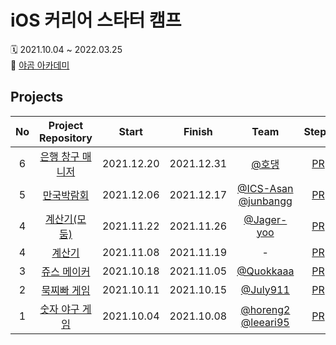 # iOS 커리어 스타터 캠프
🗓 2021.10.04 ~ 2022.03.25   
🐻 [야곰 아카데미](https://www.yagom-academy.kr/) 
## Projects 
| No  |  **Project Repository**      |  Start  |  Finish   |                                      Team                                       | Step1 | Step2 | Step3 |                 Reviewer                 |
| :-: | :--------------------------: | :-------: | :-------: | :-----------------------------------------------------------------------------: | :---: | :---: | :---: | :--------------------------------------: |
|  6  | [은행 창구 매니저](https://github.com/ye-ha/ios-bank-manager) |   2021.12.20   |   2021.12.31   | [@호댕](https://github.com/yanghojoon) | [PR](https://github.com/yagom-academy/ios-bank-manager/pull/110) | - | - | [@도미닉](https://github.com/AppleCEO) |   
|  5  | [만국박람회](https://github.com/ye-ha/ios-exposition-universelle) |   2021.12.06   |   2021.12.17   | [@ICS-Asan](https://github.com/ICS-Asan) [@junbangg](https://github.com/junbangg) | [PR](https://github.com/yagom-academy/ios-exposition-universelle/pull/110) | [PR](https://github.com/yagom-academy/ios-exposition-universelle/pull/122) | [PR](https://github.com/yagom-academy/ios-exposition-universelle/pull/131) | [@delmaSong](https://github.com/delmaSong) |   
| 4 | [계산기(모둠)](https://github.com/ye-ha/ios-calculator-app) |   2021.11.22   |   2021.11.26   |   [@Jager-yoo](https://github.com/Jager-yoo)   | [PR](https://github.com/yagom-academy/ios-calculator-app/pull/142) |   -   |   -   |[@daheenallwhite](https://github.com/daheenallwhite) |   
| 4 | [계산기](https://github.com/ye-ha/ios-calculator-app) |   2021.11.08   |   2021.11.19   |   -   | [PR](https://github.com/yagom-academy/ios-calculator-app/pull/66) |   [PR](https://github.com/yagom-academy/ios-calculator-app/pull/104)   |   [PR](https://github.com/yagom-academy/ios-calculator-app/pull/124)   | [@daheenallwhite](https://github.com/daheenallwhite) |   
|  3  | [쥬스 메이커](https://github.com/ye-ha/ios-juice-maker) |   2021.10.18   |   2021.11.05   | [@Quokkaaa](https://github.com/Quokkaaa)  | [PR](https://github.com/yagom-academy/ios-juice-maker/pull/117) |   [PR](https://github.com/yagom-academy/ios-juice-maker/pull/131)   |   -   | [@myssun0325](https://github.com/myssun0325) |   
|  2  | [묵찌빠 게임](https://github.com/ye-ha/ios-rock-paper-scissors) |   2021.10.11   |   2021.10.15   | [@July911](https://github.com/July911) | [PR](https://github.com/yagom-academy/ios-rock-paper-scissors/pull/90) |   [PR](https://github.com/yagom-academy/ios-rock-paper-scissors/pull/105)   |   -   | [@Fezz](https://github.com/Fezravien) |
|  1  | [숫자 야구 게임](https://github.com/ye-ha/ios-number-baseball) |   2021.10.04   |   2021.10.08   | [@horeng2](https://github.com/horeng2) [@leeari95](https://github.com/leeari95) | [PR](https://github.com/yagom-academy/ios-number-baseball/pull/49) |   -   |    -   | [@ictechgy](https://github.com/ictechgy) |          
